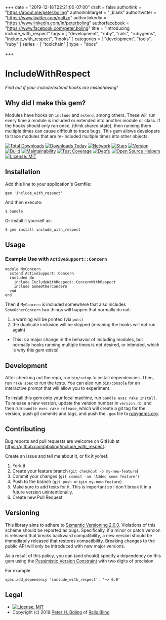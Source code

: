 +++
date = "2019-12-18T22:21:00-07:00"
draft = false
authorlink = "https://about.me/peter.boling"
authorlinktarget = "_blank"
authortwitter = "https://www.twitter.com/galtzo"
authorlinkedin = "https://www.linkedin.com/in/peterboling"
authorfacebook = "https://www.facebook.com/peter.boling"
title = "Introducing include_with_respect"
tags = [ "development", "ruby", "rails", "rubygems", "include_with_respect", "hooks" ]
categories = [ "development", "tools", "ruby" ]
series = [ "toolchain" ]
type = "docs"

+++

# IncludeWithRespect

*Find out if your include/extend hooks are misbehaving!*

## Why did I make this gem?

Modules have hooks on `include` and `extend`, among others. These will run every time a module is included or extended into another module or class. If the hooks should only run once, (think shared state), then running them multiple times can cause difficult to trace bugs. This gem allows developers to trace modules that are re-included multiple times into other objects.

[![Total Downloads](https://img.shields.io/gem/rt/include_with_respect.svg)](https://github.com/pboling/include_with_respect)
[![Downloads Today](https://img.shields.io/gem/rd/include_with_respect.svg)](https://github.com/pboling/include_with_respect)
[![Network](https://img.shields.io/github/forks/pboling/include_with_respect.svg?style=social)](https://github.com/pboling/include_with_respect/network)
[![Stars](https://img.shields.io/github/stars/pboling/include_with_respect.svg?style=social)](https://github.com/pboling/include_with_respect/stargazers)
[![Version](https://img.shields.io/gem/v/include_with_respect.svg)][rubygems]
[![Build](https://travis-ci.org/pboling/include_with_respect.svg?branch=master)](https://travis-ci.org/pboling/include_with_respect)
[![Maintainability](https://api.codeclimate.com/v1/badges/604a8f3a996c008cb2ae/maintainability)](https://codeclimate.com/github/pboling/include_with_respect/maintainability)
[![Test Coverage](https://api.codeclimate.com/v1/badges/604a8f3a996c008cb2ae/test_coverage)](https://codeclimate.com/github/pboling/include_with_respect/test_coverage)
[![Depfu](https://badges.depfu.com/badges/7ab03542cae3755d64038f7b3e7af53e/count.svg)](https://depfu.com/github/pboling/include_with_respect?project_id=10361)
[![Open Source Helpers](https://www.codetriage.com/pboling/include_with_respect/badges/users.svg)](https://www.codetriage.com/pboling/include_with_respect)
[![License: MIT](https://img.shields.io/badge/License-MIT-green.svg)][mit]

## Installation

Add this line to your application's Gemfile:

    gem 'include_with_respect'

And then execute:

    $ bundle

Or install it yourself as:

    $ gem install include_with_respect

## Usage

### Example Use with `ActiveSupport::Concern`

    module MyConcern
      extend ActiveSupport::Concern
      included do
        include IncludeWithRespect::ConcernWithRespect
        include SomeOtherConcern
      end
    end

Then if `MyConcern` is included somewhere that also includes `SomeOtherConcern` two things will happen that normally do not:
1. a warning will be printed (via `puts`)
2. the duplicate inclusion will be skipped (meaning the hooks will not run again)
  - This is a major change in the behavior of including modules, but normally hooks running multiple times is not desired, or intended, which is why this gem exists!

## Development

After checking out the repo, run `bin/setup` to install dependencies. Then, run `rake spec` to run the tests. You can also run `bin/console` for an interactive prompt that will allow you to experiment.

To install this gem onto your local machine, run `bundle exec rake install`. To release a new version, update the version number in `version.rb`, and then run `bundle exec rake release`, which will create a git tag for the version, push git commits and tags, and push the `.gem` file to [rubygems.org](https://rubygems.org).

## Contributing

Bug reports and pull requests are welcome on GitHub at https://github.com/pboling/include_with_respect.

Create an issue and tell me about it, or fix it yo'sef.

1. Fork it
2. Create your feature branch (`git checkout -b my-new-feature`)
3. Commit your changes (`git commit -am 'Added some feature'`)
4. Push to the branch (`git push origin my-new-feature`)
5. Make sure to add tests for it. This is important so I don't break it in a future version unintentionally.
6. Create new Pull Request

## Versioning

This library aims to adhere to [Semantic Versioning 2.0.0][semver].
Violations of this scheme should be reported as bugs. Specifically,
if a minor or patch version is released that breaks backward
compatibility, a new version should be immediately released that
restores compatibility. Breaking changes to the public API will
only be introduced with new major versions.

As a result of this policy, you can (and should) specify a
dependency on this gem using the [Pessimistic Version Constraint][pvc] with two digits of precision.

For example:

    spec.add_dependency 'include_with_respect', '~> 0.0'

## Legal

* [![License: MIT](https://img.shields.io/badge/License-MIT-green.svg)][mit]
* Copyright (c) 2019 [Peter H. Boling][peterboling] of [Rails Bling][railsbling]

[semver]: http://semver.org/
[pvc]: http://docs.rubygems.org/read/chapter/16#page74
[railsbling]: http://www.railsbling.com
[peterboling]: http://www.peterboling.com
[coderwall]: http://coderwall.com/pboling
[homepage]: https://github.com/pboling/include_with_respect
[mit]: https://opensource.org/licenses/MIT
[rubygems]: https://rubygems.org/gems/include_with_respect
[blogpage]: http://www.railsbling.com/include_with_respect